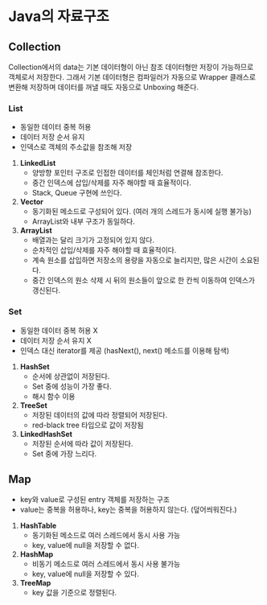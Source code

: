 # Java의 자료구조

## Collection

Collection에서의 data는 기본 데이터형이 아닌 참조 데이터형만 저장이 가능하므로 객체로서 저장한다. 그래서 기본 데이터형은 컴파일러가 자동으로 Wrapper 클래스로 변환해 저장하며 데이터를 꺼낼 때도 자동으로 Unboxing 해준다. 

### List

- 동일한 데이터 중복 허용
- 데이터 저장 순서 유지
- 인덱스로 객체의 주소값을 참조해 저장

1. **LinkedList**
   - 양방향 포인터 구조로 인접한 데이터를 체인처럼 연결해 참조한다.
   - 중간 인덱스에 삽입/삭제를 자주 해야할 때 효율적이다.
   - Stack, Queue 구현에 쓰인다.
2. **Vector**
   - 동기화된 메소드로 구성되어 있다. (여러 개의 스레드가 동시에 실행 불가능)
   - ArrayList와 내부 구조가 동일하다.
3. **ArrayList**
   - 배열과는 달리 크기가 고정되어 있지 않다.
   - 순차적인 삽입/삭제를 자주 해야할 때 효율적이다.
   - 계속 원소를 삽입하면 저장소의 용량을 자동으로 늘리지만, 많은 시간이 소요된다.
   - 중간 인덱스의 원소 삭제 시 뒤의 원소들이 앞으로 한 칸씩 이동하여 인덱스가 갱신된다.

### Set

- 동일한 데이터 중복 허용 X
- 데이터 저장 순서 유지 X
- 인덱스 대신 iterator를 제공 (hasNext(), next() 메소드를 이용해 탐색)

1. **HashSet**
   - 순서에 상관없이 저장된다.
   - Set 중에 성능이 가장 좋다.
   - 해시 함수 이용 
2. **TreeSet**
   - 저장된 데이터의 값에 따라 정렬되어 저장된다.
   - red-black tree 타입으로 값이 저장됨
3. **LinkedHashSet**
   - 저장된 순서에 따라 값이 저장된다.
   - Set 중에 가장 느리다.

## Map

- key와 value로 구성된 entry 객체를 저장하는 구조
- value는 중복을 허용하나, key는 중복을 허용하지 않는다. (덮어씌워진다.)

1. **HashTable**
   - 동기화된 메소드로 여러 스레드에서 동시 사용 가능
   - key, value에 null을 저장할 수 없다.
2. **HashMap**
   - 비동기 메소드로 여러 스레드에서 동시 사용 불가능
   - key, value에 null을 저장할 수 있다.
3. **TreeMap**
   - key 값을 기준으로 정렬된다.